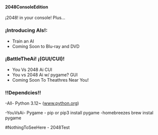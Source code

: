 #### 2048ConsoleEdition 
¡2048! in your console! Plus...

### ¡Introducing AIs!:
- Train an AI
- Coming Soon to Blu-ray and DVD

### ¡BattleTheAi! ¡(GUI/CUI)!
- You Vs 2048 Ai CUI
- You vs 2048 Ai w/ pygame?  GUI
- Coming Soon To Theathres Near You!  

### !!Dependcies!!
-All-
Python 3.12~ (www.python.org) 
   
 -YouVsAi-
 Pygame - pip or pip3 install pygame -homebreezes brew instal pygame 
 
 
#NothingToSeeHere - 2048Test
